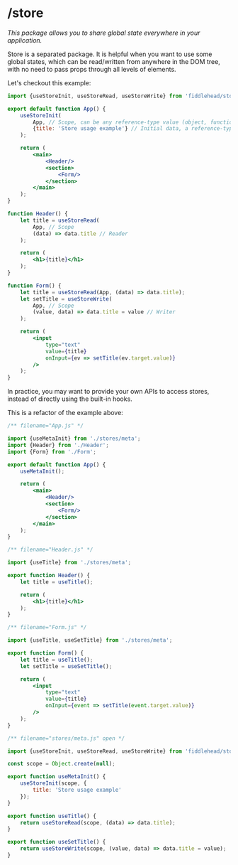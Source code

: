 # /store

_This package allows you to share global state everywhere in your application._

Store is a separated package. It is helpful when you want to use some global states, which can be read/written from anywhere in the DOM tree, with no need to pass props through all levels of elements.

Let's checkout this example:

<playground>

```jsx
import {useStoreInit, useStoreRead, useStoreWrite} from 'fiddlehead/store';

export default function App() {
    useStoreInit(
        App, // Scope, can be any reference-type value (object, function,...)
        {title: 'Store usage example'} // Initial data, a reference-type value
    );

    return (
        <main>
            <Header/>
            <section>
                <Form/>
            </section>
        </main>
    );
}

function Header() {
    let title = useStoreRead(
        App, // Scope
        (data) => data.title // Reader
    );

    return (
        <h1>{title}</h1>
    );
}

function Form() {
    let title = useStoreRead(App, (data) => data.title);
    let setTitle = useStoreWrite(
        App, // Scope
        (value, data) => data.title = value // Writer
    );

    return (
        <input
            type="text"
            value={title}
            onInput={ev => setTitle(ev.target.value)}
        />
    );
}
```

</playground>

In practice, you may want to provide your own APIs to access stores, instead of directly using the built-in hooks.

This is a refactor of the example above:

<playground>

```jsx
/** filename="App.js" */

import {useMetaInit} from './stores/meta';
import {Header} from './Header';
import {Form} from './Form';

export default function App() {
    useMetaInit();

    return (
        <main>
            <Header/>
            <section>
                <Form/>
            </section>
        </main>
    );
}
```

```jsx
/** filename="Header.js" */

import {useTitle} from './stores/meta';

export function Header() {
    let title = useTitle();

    return (
        <h1>{title}</h1>
    );
}
```

```jsx
/** filename="Form.js" */

import {useTitle, useSetTitle} from './stores/meta';

export function Form() {
    let title = useTitle();
    let setTitle = useSetTitle();

    return (
        <input
            type="text"
            value={title}
            onInput={event => setTitle(event.target.value)}
        />
    );
}
```

```js
/** filename="stores/meta.js" open */

import {useStoreInit, useStoreRead, useStoreWrite} from 'fiddlehead/store';

const scope = Object.create(null);

export function useMetaInit() {
    useStoreInit(scope, {
        title: 'Store usage example'
    });
}

export function useTitle() {
    return useStoreRead(scope, (data) => data.title);
}

export function useSetTitle() {
    return useStoreWrite(scope, (value, data) => data.title = value);
}
```

</playground>
